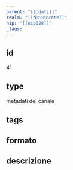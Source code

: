 ```yaml
---
parent: "[[💾dati]]"
realm: "[[🌎concrete]]"
nip: "[[nip028]]"
_tags:
---
```

## id
41
## type
metadati del canale
## tags
## formato

## descrizione

